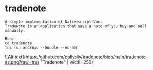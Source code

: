 # tradenote
```
A simple implementation of Nativescript-Vue.
TradeNote is an application that save a note of you buy and sell manually.

Run:
cd tradenote
tns run android --bundle --no-hmr
```
![Alt text](https://github.com/pollyolly/tradenote/blob/main/tradenote-ss.png?raw=true "Tradenote" | width=250)